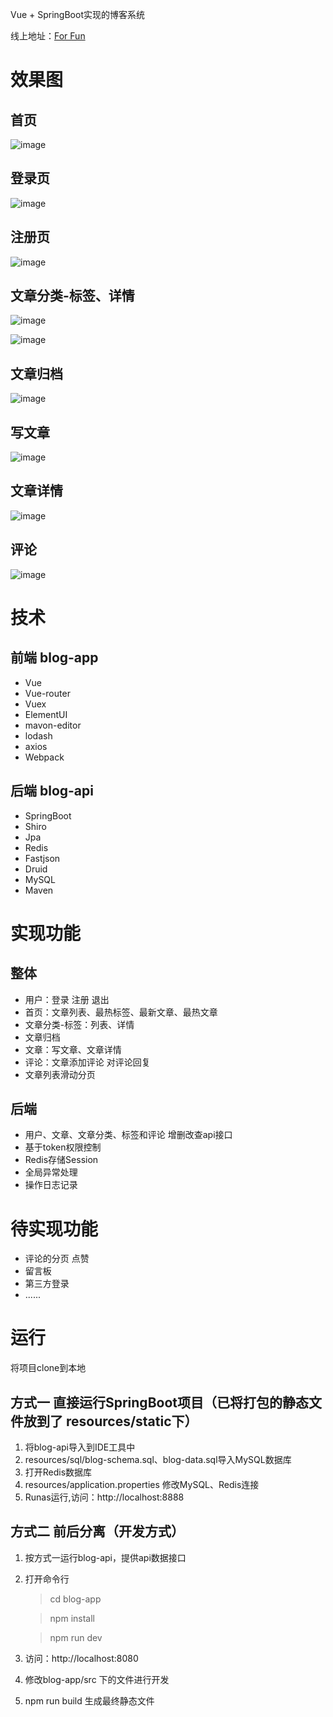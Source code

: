 
Vue + SpringBoot实现的博客系统

线上地址：<a target="_blank" href="http://blog.shiminghui.top">For Fun</a>


# 效果图

## 首页

![image](https://github.com/shimh-develop/blog-vue-springboot/blob/master/document/index2.png)

## 登录页
![image](https://github.com/shimh-develop/blog-vue-springboot/blob/master/document/login.png)

## 注册页
![image](https://github.com/shimh-develop/blog-vue-springboot/blob/master/document/register.png)

## 文章分类-标签、详情
![image](https://github.com/shimh-develop/blog-vue-springboot/blob/master/document/ct.png)

![image](https://github.com/shimh-develop/blog-vue-springboot/blob/master/document/ct-detail.png)

## 文章归档
![image](https://github.com/shimh-develop/blog-vue-springboot/blob/master/document/archive.png)

## 写文章
![image](https://github.com/shimh-develop/blog-vue-springboot/blob/master/document/write.png)

## 文章详情
![image](https://github.com/shimh-develop/blog-vue-springboot/blob/master/document/detail.png)

## 评论
![image](https://github.com/shimh-develop/blog-vue-springboot/blob/master/document/comment2.png)

# 技术

## 前端  blog-app

- Vue
- Vue-router
- Vuex
- ElementUI
- mavon-editor
- lodash
- axios
- Webpack

## 后端  blog-api

- SpringBoot
- Shiro
- Jpa
- Redis
- Fastjson
- Druid
- MySQL
- Maven

# 实现功能

## 整体

- 用户：登录 注册 退出
- 首页：文章列表、最热标签、最新文章、最热文章
- 文章分类-标签：列表、详情
- 文章归档
- 文章：写文章、文章详情
- 评论：文章添加评论 对评论回复
- 文章列表滑动分页

## 后端
- 用户、文章、文章分类、标签和评论 增删改查api接口
- 基于token权限控制
- Redis存储Session
- 全局异常处理
- 操作日志记录

# 待实现功能
- 评论的分页 点赞
- 留言板
- 第三方登录
- ......

# 运行

将项目clone到本地

## 方式一  直接运行SpringBoot项目（已将打包的静态文件放到了 resources/static下）
1. 将blog-api导入到IDE工具中
2. resources/sql/blog-schema.sql、blog-data.sql导入MySQL数据库
3. 打开Redis数据库
4. resources/application.properties 修改MySQL、Redis连接
5. Runas运行,访问：http://localhost:8888

## 方式二  前后分离（开发方式）
1. 按方式一运行blog-api，提供api数据接口
2. 打开命令行
	> cd blog-app

	> npm install

	> npm run dev

3. 访问：http://localhost:8080
4. 修改blog-app/src 下的文件进行开发
5. npm run build 生成最终静态文件



